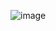 ![image](https://github.com/Suraj12345y/internwing_certificate/assets/145134613/bbef2a12-36a3-440e-ab5b-e02ac97de517)

